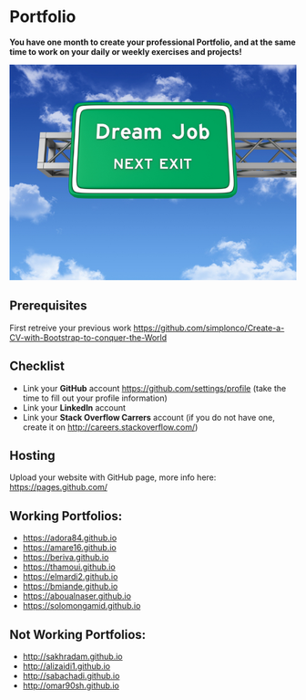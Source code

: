 # Portfolio

**You have one month to create your professional Portfolio, and at the same time to work on your daily or weekly exercises and projects!**

![Dream Job](Dream_job_next_exit.jpg)

## Prerequisites

First retreive your previous work
https://github.com/simplonco/Create-a-CV-with-Bootstrap-to-conquer-the-World

## Checklist

* Link your **GitHub** account https://github.com/settings/profile (take the time to fill out your profile information)
* Link your **LinkedIn** account
* Link your **Stack Overflow Carrers** account (if you do not have one, create it on http://careers.stackoverflow.com/)

## Hosting

Upload your website with GitHub page, more info here:
https://pages.github.com/

## Working Portfolios:

* https://adora84.github.io
* https://amare16.github.io
* https://beriva.github.io
* https://thamoui.github.io
* https://elmardi2.github.io
* https://bmiande.github.io
* https://aboualnaser.github.io
* https://solomongamid.github.io

## Not Working Portfolios:

* http://sakhradam.github.io
* http://alizaidi1.github.io
* http://sabachadi.github.io
* http://omar90sh.github.io
